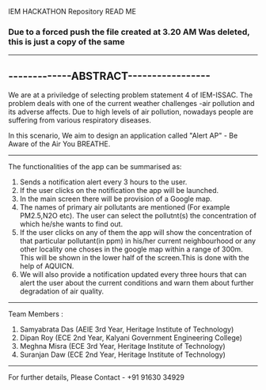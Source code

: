 IEM HACKATHON Repository READ ME

### Due to a forced push the file created at 3.20 AM Was deleted, this is just a copy of the same

--------------------------------------
-------------ABSTRACT-----------------
--------------------------------------

We are at a priviledge of selecting  problem statement 4 of IEM-ISSAC.
The problem deals with one of the current weather challenges -air pollution and its adverse affects.
Due to high levels of air pollution, nowadays people are suffering from various respiratory diseases.

In this scenario, We aim to design an application called "Alert AP" - Be Aware of the Air You BREATHE.

---------------------------------------

The functionalities of the app can be summarised as:

1. Sends a notification alert every 3 hours to the user.
2. If the user clicks on the notification the app will be launched.
3. In the main screen there will be provision of a Google map.
4. The names of primary air pollutants are mentioned (For example PM2.5,N2O etc). The user can select the pollutnt(s) the concentration of which he/she wants to find out. 
5. If the user clicks on any of them the app will show the concentration of that particular pollutant(in ppm) in his/her current neighbourhood or any other locality one choses in the google map within a range of 300m. This will be shown in the lower half of the screen.This is done with the help of AQUICN.
6. We will also provide a notification updated every three hours that can alert the user about the current conditions and warn them about further degradation of air quality.

----------------------------------------

Team Members :
1. Samyabrata Das (AEIE 3rd Year, Heritage Institute of Technology)
2. Dipan Roy (ECE 2nd Year, Kalyani Government Engineering College)
3. Meghna Misra (ECE 3rd Year, Heritage Institute of Technology)
4. Suranjan Daw (ECE 2nd Year, Heritage Institute of Technology)

----------------------------------------

For further details, Please Contact - +91 91630 34929
